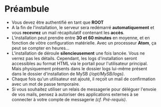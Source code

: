# Préambule

* Vous devez être authentifié en tant que **ROOT**
* A la fin de l'installation, le serveur sera redémarré **automatiquement** et vous **recevrez** un mail récapitulatif contenant les **accès**.
* L'installation peut prendre entre **30 et 60 minutes** en moyenne, et en fonction de vôtre configuration matérielle. Avec un processeur **Atom**, ça peut se compter en heures...
* L'installation de déroule **silencieusement** une fois lancée. Vous ne verrez pas les détails. Cependant, les logs d'installation seront accessibles au format HTML via le portail pour l'utilisateur principal. Mais physiquement présents dans le dossier logs lui-même présent dans le dossier d'installation de MySB _\(/opt/MySB/logs\)_.
* Chaque fois qu'un utilisateur est ajouté, il reçoit un mail de confirmation avec un mot de passe temporaire.
* Si vous souhaitez utiliser un relais de messagerie pour déléguer l'envoie de vos mails, pensez à autoriser des applications externes à se connecter à votre compte de messagerie _\(cf. Pré-requis\)_.



